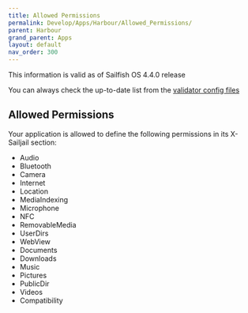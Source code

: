 ```yaml
---
title: Allowed Permissions
permalink: Develop/Apps/Harbour/Allowed_Permissions/
parent: Harbour
grand_parent: Apps
layout: default
nav_order: 300
---
```


This information is valid as of Sailfish OS 4.4.0 release

You can always check the up-to-date list from the [validator config files](https://github.com/sailfishos/sdk-harbour-rpmvalidator)

## Allowed Permissions

Your application is allowed to define the following permissions in its X-Sailjail section:

  - Audio
  - Bluetooth
  - Camera
  - Internet
  - Location
  - MediaIndexing
  - Microphone
  - NFC
  - RemovableMedia
  - UserDirs
  - WebView
  - Documents
  - Downloads
  - Music
  - Pictures
  - PublicDir
  - Videos
  - Compatibility
